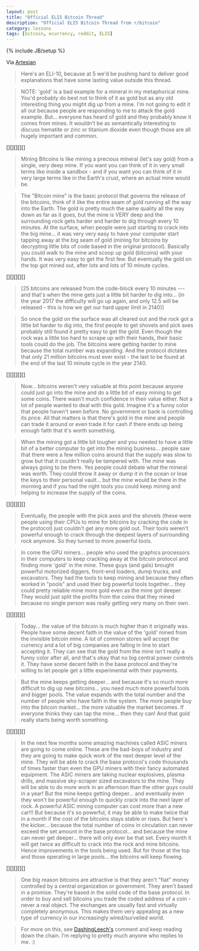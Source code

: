 ```yaml
---
layout: post
title: "Official ELI5 Bitcoin Thread"
description: "Official ELI5 Bitcoin Thread from r/bitcoin"
category: lessons
tags: [bitcoin, ecurrency, reddit, ELI5]
---
```

{% include JB/setup %}


Via [Artesian](http://www.reddit.com/user/Artesian)

>Here's an ELI-10, because at 5 we'd be pushing hard to deliver good explanations that have some lasting value outside this thread.

>NOTE: 'gold' is a bad example for a mineral in my metaphorical mine. You'd probably do best not to think of it as gold but as any old interesting thing you might dig up from a mine. I'm not going to edit it all out because people are responding to me to attack the gold example. But... everyone has heard of gold and they probably know it comes from mines. It wouldn't be as semantically interesting to discuss hematite or zinc or titanium dioxide even though those are all hugely important and common.

[][][][][]

>Mining Bitcoins is like mining a precious mineral (let's say gold) from a single, very deep mine. If you want you can think of it in very small terms like inside a sandbox - and if you want you can think of it in very large terms like in the Earth's crust, where an actual mine would be.

>The "Bitcoin mine" is the basic protocol that governs the release of the bitcoins, think of it like the entire seam of gold running all the way into the Earth. The gold is pretty much the same quality all the way down as far as it goes, but the mine is VERY deep and the surrounding rock gets harder and harder to dig through every 10 minutes. At the surface, when people were just starting to crack into the big mine... it was very very easy to have your computer start tapping away at the big seam of gold (mining for bitcoins by decrypting little bits of code based in the original protocol). Basically you could walk to the mine and scoop up gold (bitcoins) with your hands. It was very easy to get the first few. But eventually the gold on the top got mined out, after lots and lots of 10 minute cycles.

[][][][][]

>[25 bitcoins are released from the code-block every 10 minutes --- and that's when the mine gets just a little bit harder to dig into... (in the year 2017 the difficulty will go up again, and only 12.5 will be released - this is how we get our hard upper limit in 2140)]

>So once the gold on the surface was all cleared out and the rock got a little bit harder to dig into, the first people to get shovels and pick axes probably still found it pretty easy to get the gold. Even though the rock was a little too hard to scrape up with their hands, their basic tools could do the job. The bitcoins were getting harder to mine because the total number was expanding. And the protocol dictates that only 21 million bitcoins must ever exist - the last to be found at the end of the last 10 minute cycle in the year 2140.

[][][][][]

>Now... bitcoins weren't very valuable at this point because anyone could just go into the mine and do a little bit of easy mining to get some coins. There wasn't much confidence in their value either. Not a lot of people wanted to deal with this gold. Imagine it's a funny color that people haven't seen before. No government or bank is controlling its price. All that matters is that there's gold in the mine and people can trade it around or even trade it for cash if there ends up being enough faith that it's worth something.

>When the mining got a little bit tougher and you needed to have a little bit of a better computer to get into the mining business... people saw that there were a few million coins around that the supply was slow to grow but that it couldn't really be tampered with. The mine was always going to be there. Yes people could debate what the mineral was worth. They could throw it away or dump it in the ocean or lose the keys to their personal vault... but the mine would be there in the morning and if you had the right tools you could keep mining and helping to increase the supply of the coins.

[][][][][]

>Eventually, the people with the pick axes and the shovels (these were people using their CPUs to mine for bitcoins by cracking the code in the protocol) just couldn't get any more gold out. Their tools weren't powerful enough to crack through the deepest layers of surrounding rock anymore. So they turned to more powerful tools.

>In come the GPU miners... people who used the graphics processors in their computers to keep cracking away at the bitcoin protocol and finding more 'gold' in the mine. These guys (and gals) brought powerful motorized diggers, front-end loaders, dump trucks, and excavators. They had the tools to keep mining and because they often worked in "pools" and used their big powerful tools together... they could pretty reliable mine more gold even as the mine got deeper. They would just split the profits from the coins that they mined because no single person was really getting very many on their own.

[][][][][]

>Today... the value of the bitcoin is much higher than it originally was. People have some decent faith in the value of the 'gold' mined from the invisible bitcoin mine. A lot of common stores will accept the currency and a lot of big companies are falling in line to start accepting it. They can see that the gold from the mine isn't really a funny color after all, and that's okay that no big central power controls it. They have some decent faith in the base protocol and they're willing to let people get a little 
experimental with their payments.

>But the mine keeps getting deeper... and because it's so much more difficult to dig up new bitcoins... you need much more powerful tools and bigger pools. The value expands with the total number and the number of people who have faith in the system. The more people buy into the bitcoin market... the more valuable the market becomes. If everyone thinks they can tap the mine... then they can! And that gold really starts being worth something.

[][][][][]

>In the next few months some amazing machines called ASIC miners are going to come online. These are the bad-boys of industry and they are going to make quick work of the next deeper level of the mine. They will be able to crack the base protocol's code thousands of times faster than even the GPU miners with their fancy automated equipment. The ASIC miners are taking nuclear explosives, plasma drills, and massive sky-scraper sized excavators to the mine. They will be able to do more work in an afternoon than the other guys could in a year! But the mine keeps getting deeper... and eventually even they won't be powerful enough to quickly crack into the next layer of rock. A powerful ASIC mining computer can cost more than a new car!!! But because it's so powerful, it may be able to make twice that in a month if the cost of the bitcoins stays stable or rises.
But here's the kicker... because the total number of coins in circulation can never exceed the set amount in the base protocol... and because the mine can never get deeper... there will only ever be that set. Every month it will get twice as difficult to crack into the rock and mine bitcoins. Hence improvements in the tools being used. But for those at the top and those operating in large pools... the bitcoins will keep flowing.

[][][][][]

>One big reason bitcoins are attractive is that they aren't "fiat" money controlled by a central organization or government. They aren't based in a promise. They're based in the solid code of the base protocol. In order to buy and sell bitcoins you trade the coded address of a coin - never a real object. The exchanges are usually fast and virtually completely anonymous. This makes them very appealing as a new type of currency in our increasingly wired/surveiled world.

>For more on this, see [DashingLeech's](http://www.reddit.com/r/explainlikeimfive/comments/1c3adk/official_eli5_bitcoin_thread/c9d633o) comment and keep reading down the chain. I'm replying to pretty much anyone who replies to me. :)
